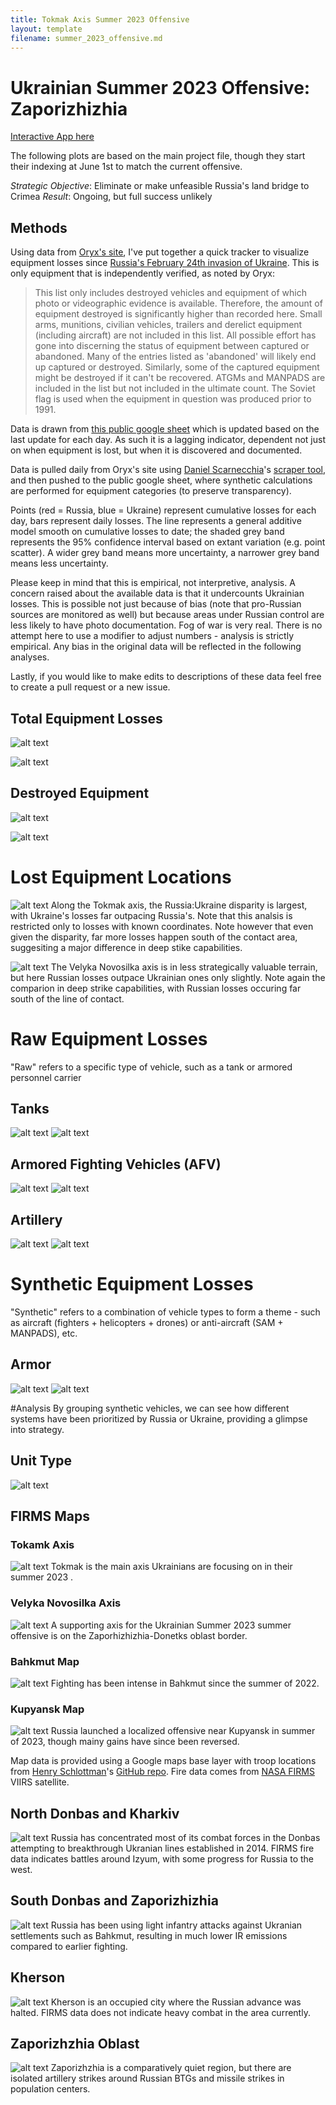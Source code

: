 ```yaml
---
title: Tokmak Axis Summer 2023 Offensive
layout: template
filename: summer_2023_offensive.md
--- 
```


# Ukrainian Summer 2023 Offensive: Zaporizhizhia

[Interactive App here](https://bleedrake.shinyapps.io/zapApp/)

The following plots are based on the main project file, though they start their indexing at June 1st to match the current offensive. 

*Strategic Objective*: Eliminate or make unfeasible Russia's land bridge to Crimea
*Result*: Ongoing, but full success unlikely

## Methods
Using data from [Oryx's site](https://www.oryxspioenkop.com/2022/02/attack-on-europe-documenting-equipment.html), I've put together a quick tracker to visualize equipment losses since [Russia's February 24th invasion of Ukraine](https://en.wikipedia.org/wiki/Russo-Ukrainian_War). This is only equipment that is independently verified, as noted by Oryx:

> This list only includes destroyed vehicles and equipment of which photo or videographic evidence is available. Therefore, the amount of equipment destroyed is significantly higher than recorded here. Small arms, munitions, civilian vehicles, trailers and derelict equipment (including aircraft) are not included in this list. All possible effort has gone into discerning the status of equipment between captured or abandoned. Many of the entries listed as 'abandoned' will likely end up captured or destroyed. Similarly, some of the captured equipment might be destroyed if it can't be recovered. ATGMs and MANPADS are included in the list but not included in the ultimate count. The Soviet flag is used when the equipment in question was produced prior to 1991. 

Data is drawn from [this public google sheet](https://docs.google.com/spreadsheets/d/1bngHbR0YPS7XH1oSA1VxoL4R34z60SJcR3NxguZM9GI/edit?usp=sharing) which is updated based on the last update for each day. As such it is a lagging indicator, dependent not just on when equipment is lost, but when it is discovered and documented. 

Data is pulled daily from Oryx's site using [Daniel Scarnecchia](https://github.com/scarnecchia)'s [scraper tool](https://github.com/scarnecchia/scrape_oryx), and then pushed to the public google sheet, where synthetic calculations are performed for equipment categories (to preserve transparency). 

Points (red = Russia, blue = Ukraine) represent cumulative losses for each day, bars represent daily losses. The line represents a general additive model smooth on cumulative losses to date; the shaded grey band represents the 95% confidence interval based on extant variation (e.g. point scatter). A wider grey band means more uncertainty, a narrower grey band means less uncertainty. 

Please keep in mind that this is empirical, not interpretive, analysis. A concern raised about the available data is that it undercounts Ukrainian losses. This is possible not just because of bias (note that pro-Russian sources are monitored as well) but because areas under Russian control are less likely to have photo documentation. Fog of war is very real. There is no attempt here to use a modifier to adjust numbers - analysis is strictly empirical. Any bias in the original data will be reflected in the following analyses.

Lastly, if you would like to make edits to descriptions of these data feel free to create a pull request or a new issue. 


## Total Equipment Losses
![alt text](https://raw.githubusercontent.com/leedrake5/Russia-Ukraine/master/Plots/zaporizhizhia/current_total.jpg?)

![alt text](https://raw.githubusercontent.com/leedrake5/Russia-Ukraine/master/Plots/zaporizhizhia/current_ratio.jpg?)

## Destroyed Equipment
![alt text](https://raw.githubusercontent.com/leedrake5/Russia-Ukraine/master/Plots/zaporizhizhia/current_destroyed.jpg?)

![alt text](https://raw.githubusercontent.com/leedrake5/Russia-Ukraine/master/Plots/zaporizhizhia/destroyed_ratio.jpg?)


# Lost Equipment Locations
![alt text](https://raw.githubusercontent.com/leedrake5/Russia-Ukraine/master/Maps/orkhiv_all.jpg?)
Along the Tokmak axis, the Russia:Ukraine disparity is largest, with Ukraine's losses far outpacing Russia's. Note that this analsis is restricted only to losses with known coordinates. Note however that even given the disparity, far more losses happen south of the contact area, suggesiting a major difference in deep stike capabilities. 

![alt text](https://raw.githubusercontent.com/leedrake5/Russia-Ukraine/master/Maps/vn_all.jpg?)
The Velyka Novosilka axis is in less strategically valuable terrain, but here Russian losses outpace Ukrainian ones only slightly. Note again the comparion in deep strike capabilities, with Russian losses occuring far south of the line of contact. 

# Raw Equipment Losses
"Raw" refers to a specific type of vehicle, such as a tank or armored personnel carrier

## Tanks
![alt text](https://raw.githubusercontent.com/leedrake5/Russia-Ukraine/master/Plots/zaporizhizhia/current_tanks.jpg?)
![alt text](https://raw.githubusercontent.com/leedrake5/Russia-Ukraine/master/Plots/zaporizhizhia/tank_ratio.jpg?)



## Armored Fighting Vehicles (AFV)
![alt text](https://raw.githubusercontent.com/leedrake5/Russia-Ukraine/master/Plots/zaporizhizhia/current_afv.jpg?)
![alt text](https://raw.githubusercontent.com/leedrake5/Russia-Ukraine/master/Plots/zaporizhizhia/afv_ratio.jpg?)


## Artillery
![alt text](https://raw.githubusercontent.com/leedrake5/Russia-Ukraine/master/Plots/zaporizhizhia/current_artillery.jpg?)
![alt text](https://raw.githubusercontent.com/leedrake5/Russia-Ukraine/master/Plots/zaporizhizhia/artillery_ratio.jpg?)


# Synthetic Equipment Losses
"Synthetic" refers to a combination of vehicle types to form a theme - such as aircraft (fighters + helicopters + drones) or anti-aircraft (SAM + MANPADS), etc. 

## Armor
![alt text](https://raw.githubusercontent.com/leedrake5/Russia-Ukraine/master/Plots/zaporizhizhia/current_armor.jpg?)
![alt text](https://raw.githubusercontent.com/leedrake5/Russia-Ukraine/master/Plots/zaporizhizhia/armor_ratio.jpg?)


#Analysis
By grouping synthetic vehicles, we can see how different systems have been prioritized by Russia or Ukraine, providing a glimpse into strategy. 

## Unit Type
![alt text](https://raw.githubusercontent.com/leedrake5/Russia-Ukraine/master/Plots/zaporizhizhia/current_unit_type.jpg?)


## FIRMS Maps
### Tokamk Axis
![alt text](https://raw.githubusercontent.com/leedrake5/Russia-Ukraine/master/Maps/tokmak_map.jpg?)
Tokmak is the main axis Ukrainians are focusing on in their summer 2023 
. 

### Velyka Novosilka Axis
![alt text](https://raw.githubusercontent.com/leedrake5/Russia-Ukraine/master/Maps/velyka_novosilka_map.jpg?)
A supporting axis for the Ukrainian Summer 2023 summer offensive is on the Zaporhizhizhia-Donetks oblast border. 

### Bahkmut Map
![alt text](https://raw.githubusercontent.com/leedrake5/Russia-Ukraine/master/Maps/bakhmut_map.jpg?)
Fighting has been intense in Bahkmut since the summer of 2022.


### Kupyansk Map
![alt text](https://raw.githubusercontent.com/leedrake5/Russia-Ukraine/master/Maps/kupyansk_map.jpg?)
Russia launched a localized offensive near Kupyansk in summer of 2023, though mainy gains have since been reversed. 



Map data is provided using a Google maps base layer with troop locations from [Henry Schlottman](https://twitter.com/HN_Schlottman)'s [GitHub repo](https://github.com/simonhuwiler/uawardata). Fire data comes from [NASA FIRMS](https://firms.modaps.eosdis.nasa.gov) VIIRS satellite.  

## North Donbas and Kharkiv
![alt text](https://raw.githubusercontent.com/leedrake5/Russia-Ukraine/master/Maps/north_donbas_map.jpg?)
Russia has concentrated most of its combat forces in the Donbas attempting to breakthrough Ukranian lines established in 2014. FIRMS fire data indicates battles around Izyum, with some progress for Russia to the west. 

## South Donbas and Zaporizhizhia
![alt text](https://raw.githubusercontent.com/leedrake5/Russia-Ukraine/master/Maps/south_donbas_map.jpg?)
Russia has been using light infantry attacks against Ukranian settlements such as Bahkmut, resulting in much lower IR emissions compared to earlier fighting. 

## Kherson
![alt text](https://raw.githubusercontent.com/leedrake5/Russia-Ukraine/master/Maps/kherson_map.jpg?)
Kherson is an occupied city where the Russian advance was halted. FIRMS data does not indicate heavy combat in the area currently. 

## Zaporizhzhia Oblast
![alt text](https://raw.githubusercontent.com/leedrake5/Russia-Ukraine/master/Maps/zaporizhizhia_map.jpg?)
Zaporizhzhia is a comparatively quiet region, but there are isolated artillery strikes around Russian BTGs and missile strikes in population centers. 
